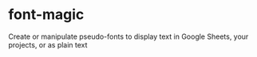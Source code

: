 # font-magic
Create or manipulate pseudo-fonts to display text in Google Sheets, your projects, or as plain text
